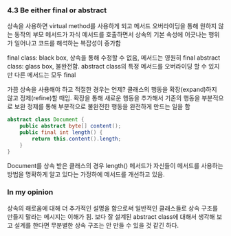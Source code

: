 ### 4.3 Be either final or abstract

상속을 사용하면 virtual method를 사용하게 되고
메서드 오버라이딩을 통해 원하지 않는 동작의 부모 메서드가 자식 메서드를 호출하면서
상속의 기본 속성에 어긋나는 행위가 일어나고 코드를 해석하는 복잡성이 증가함

final class: black box, 상속을 통해 수정할 수 없음, 메서드는 영원히 final
abstract class: glass box, 불완전함. abstract class의 특정 메서드를 오버라이딩 할 수 있지만 다른 메서드는 모두 final

가끔 상속을 사용해야 하고 적절한 경우는 언제?
클래스의 행동을 확장(expand)하지 않고 정제(refine)할 때임.
확장을 통해 새로운 행동을 추가해서 기존의 행동을 부분적으로 보완
정제를 통해 부분적으로 불완전한 행동을 완전하게 만드는 일을 함

``` java
abstract class Document {
    public abstract byte[] content();
    public final int length() {
        return this.content().length;
    }
}
```

Document를 상속 받은 클래스의 경우
length() 메서드가 자신들이 메서드를 사용하는 방법을 명확하게 알고 있다는 가정하에 메서드를 개선하고 있음.

### In my opinion

상속의 해로움에 대해 더 추가적인 설명을 함으로써 일반적인 클래스들로 상속 구조를 만들지 말라는 메시지는 이해가 됨.
보다 잘 설계된 abstract class에 대해서 생각해 보고 설계를 한다면 무분별한 상속 구조는 안 만들 수 있을 것 같긴 하다.
